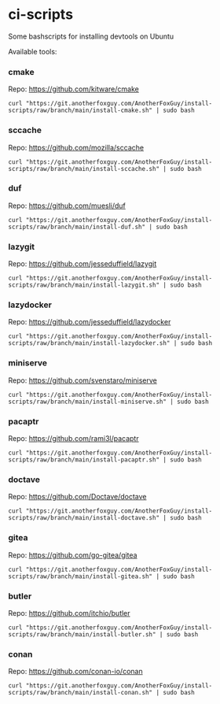# ci-scripts

Some bashscripts for installing devtools on Ubuntu 

Available tools:

### cmake

Repo: https://github.com/kitware/cmake

`curl "https://git.anotherfoxguy.com/AnotherFoxGuy/install-scripts/raw/branch/main/install-cmake.sh" | sudo bash`

### sccache

Repo: https://github.com/mozilla/sccache

`curl "https://git.anotherfoxguy.com/AnotherFoxGuy/install-scripts/raw/branch/main/install-sccache.sh" | sudo bash`

### duf

Repo: https://github.com/muesli/duf

`curl "https://git.anotherfoxguy.com/AnotherFoxGuy/install-scripts/raw/branch/main/install-duf.sh" | sudo bash`

### lazygit

Repo: https://github.com/jesseduffield/lazygit

`curl "https://git.anotherfoxguy.com/AnotherFoxGuy/install-scripts/raw/branch/main/install-lazygit.sh" | sudo bash`

### lazydocker

Repo: https://github.com/jesseduffield/lazydocker

`curl "https://git.anotherfoxguy.com/AnotherFoxGuy/install-scripts/raw/branch/main/install-lazydocker.sh" | sudo bash`

### miniserve

Repo: https://github.com/svenstaro/miniserve

`curl "https://git.anotherfoxguy.com/AnotherFoxGuy/install-scripts/raw/branch/main/install-miniserve.sh" | sudo bash`

### pacaptr

Repo: https://github.com/rami3l/pacaptr

`curl "https://git.anotherfoxguy.com/AnotherFoxGuy/install-scripts/raw/branch/main/install-pacaptr.sh" | sudo bash`

### doctave

Repo: https://github.com/Doctave/doctave

`curl "https://git.anotherfoxguy.com/AnotherFoxGuy/install-scripts/raw/branch/main/install-doctave.sh" | sudo bash`

### gitea

Repo: https://github.com/go-gitea/gitea

`curl "https://git.anotherfoxguy.com/AnotherFoxGuy/install-scripts/raw/branch/main/install-gitea.sh" | sudo bash`

### butler

Repo: https://github.com/itchio/butler

`curl "https://git.anotherfoxguy.com/AnotherFoxGuy/install-scripts/raw/branch/main/install-butler.sh" | sudo bash`

### conan

Repo: https://github.com/conan-io/conan

`curl "https://git.anotherfoxguy.com/AnotherFoxGuy/install-scripts/raw/branch/main/install-conan.sh" | sudo bash`

